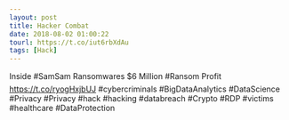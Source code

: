 ```yaml
---
layout: post
title: Hacker Combat
date: 2018-08-02 01:00:22
tourl: https://t.co/iut6rbXdAu
tags: [Hack]
---
```

Inside #SamSam Ransomwares $6 Million #Ransom Profit
https://t.co/ryogHxjbUJ
#cybercriminals #BigDataAnalytics #DataScience #Privacy #Privacy #hack #hacking #databreach #Crypto #RDP #victims #healthcare #DataProtection